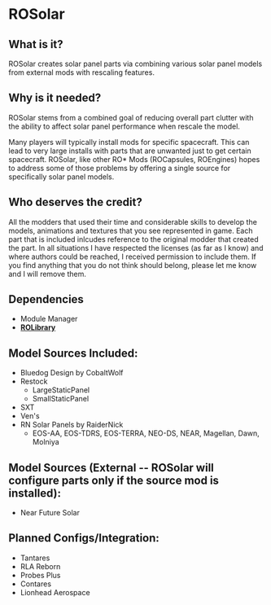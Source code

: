 # ROSolar

## What is it?
ROSolar creates solar panel parts via combining various solar panel models from external mods with rescaling features.


## Why is it needed?
ROSolar stems from a combined goal of reducing overall part clutter with the ability to affect solar panel performance when rescale the model.

Many players will typically install mods for specific spacecraft. This can lead to very large installs with parts that are unwanted just to get certain spacecraft. ROSolar, like other RO* Mods (ROCapsules, ROEngines) hopes to address some of those problems by offering a single source for specifically solar panel models.


## Who deserves the credit?
All the modders that used their time and considerable skills to develop the models, animations and textures that you see represented in game. Each part that is included inlcudes reference to the original modder that created the part. In all situations I have respected the licenses (as far as I know) and where authors could be reached, I received permission to include them. If you find anything that you do not think should belong, please let me know and I will remove them.


## Dependencies
* Module Manager
* **[ROLibrary](https://github.com/KSP-RO/ROLibrary)**

## Model Sources Included:
* Bluedog Design by CobaltWolf
* Restock
	* LargeStaticPanel
	* SmallStaticPanel
* SXT
* Ven's
* RN Solar Panels by RaiderNick
	* EOS-AA, EOS-TDRS, EOS-TERRA, NEO-DS, NEAR, Magellan, Dawn, Molniya

## Model Sources (External -- ROSolar will configure parts only if the source mod is installed):
* Near Future Solar

## Planned Configs/Integration:
* Tantares
* RLA Reborn
* Probes Plus
* Contares
* Lionhead Aerospace
